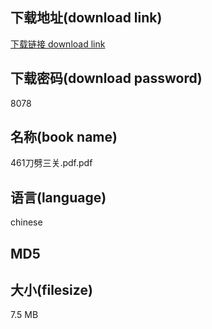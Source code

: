 ## 下载地址(download link)
[下载链接 download link](https://tutu365.netlify.app/?s=461%E5%88%80%E5%8A%88%E4%B8%89%E5%85%B3.pdf)

## 下载密码(download password)
8078

## 名称(book name)
461刀劈三关.pdf.pdf

## 语言(language)
chinese

## MD5


## 大小(filesize)
7.5 MB
